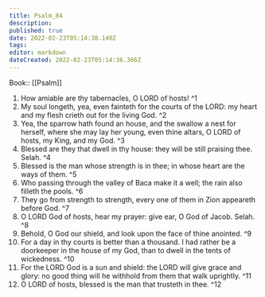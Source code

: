 ```yaml
---
title: Psalm_84
description: 
published: true
date: 2022-02-23T05:14:38.140Z
tags: 
editor: markdown
dateCreated: 2022-02-23T05:14:36.366Z
---
```


 Book:: [[Psalm]]
 1. How amiable are thy tabernacles, O LORD of hosts! ^1
 2. My soul longeth, yea, even fainteth for the courts of the LORD: my heart and my flesh crieth out for the living God. ^2
 3. Yea, the sparrow hath found an house, and the swallow a nest for herself, where she may lay her young, even thine altars, O LORD of hosts, my King, and my God. ^3
 4. Blessed are they that dwell in thy house: they will be still praising thee. Selah. ^4
 5. Blessed is the man whose strength is in thee; in whose heart are the ways of them. ^5
 6. Who passing through the valley of Baca make it a well; the rain also filleth the pools. ^6
 7. They go from strength to strength, every one of them in Zion appeareth before God. ^7
 8. O LORD God of hosts, hear my prayer: give ear, O God of Jacob. Selah. ^8
 9. Behold, O God our shield, and look upon the face of thine anointed. ^9
 10. For a day in thy courts is better than a thousand. I had rather be a doorkeeper in the house of my God, than to dwell in the tents of wickedness. ^10
 11. For the LORD God is a sun and shield: the LORD will give grace and glory: no good thing will he withhold from them that walk uprightly. ^11
 12. O LORD of hosts, blessed is the man that trusteth in thee. ^12
